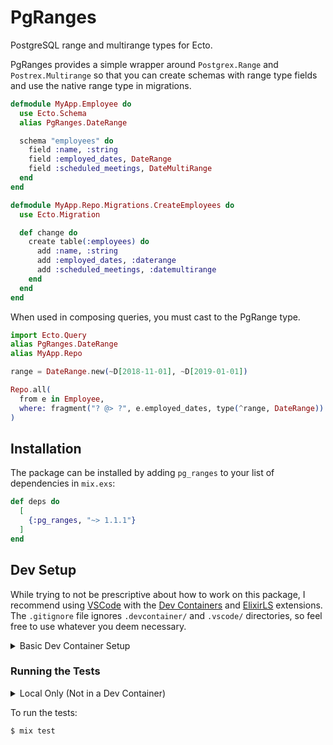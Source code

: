 # PgRanges

PostgreSQL range and multirange types for Ecto.

PgRanges provides a simple wrapper around `Postgrex.Range` and `Postrex.Multirange`
so that you can create schemas with range type fields and use the native range type in
migrations.

```elixir
defmodule MyApp.Employee do
  use Ecto.Schema
  alias PgRanges.DateRange

  schema "employees" do
    field :name, :string
    field :employed_dates, DateRange
    field :scheduled_meetings, DateMultiRange
  end
end

defmodule MyApp.Repo.Migrations.CreateEmployees do
  use Ecto.Migration

  def change do
    create table(:employees) do
      add :name, :string
      add :employed_dates, :daterange
      add :scheduled_meetings, :datemultirange
    end
  end
end
```

When used in composing queries, you must cast to the PgRange type.

```elixir
import Ecto.Query
alias PgRanges.DateRange
alias MyApp.Repo

range = DateRange.new(~D[2018-11-01], ~D[2019-01-01])

Repo.all(
  from e in Employee,
  where: fragment("? @> ?", e.employed_dates, type(^range, DateRange))
)
```

## Installation

The package can be installed by adding `pg_ranges` to your list of dependencies
in `mix.exs`:

```elixir
def deps do
  [
    {:pg_ranges, "~> 1.1.1"}
  ]
end
```

## Dev Setup

While trying to not be prescriptive about how to work on this package, I
recommend using [VSCode](https://code.visualstudio.com) with the 
[Dev Containers](https://marketplace.visualstudio.com/items?itemName=ms-vscode-remote.remote-containers)
and [ElixirLS](https://marketplace.visualstudio.com/items?itemName=JakeBecker.elixir-ls)
extensions. The `.gitignore` file ignores `.devcontainer/` and `.vscode/`
directories, so feel free to use whatever you deem necessary.

<details>
<summary>Basic Dev Container Setup</summary>

**.devcontainer/Dockerfile**:

```dockerfile
FROM elixir:1.16
WORKDIR /workspace
```

**.devcontainer/docker-compose.yaml**:

```yaml
version: '3'
services:
  db:
    image: postgres
    restart: unless-stopped
    environment:
    - POSTGRES_USER=pgranges
    - POSTGRES_PASSWORD=pgranges
  code:
    build:
      context: ..
      dockerfile: .devcontainer/Dockerfile
    command: sleep infinity
    volumes:
    - ..:/workspace:cached
    depends_on:
    - db
```

**.devcontainer/devcontainer.json**:

```json
{
  "name": "pg_range",
  "dockerComposeFile": "docker-compose.yaml",
  "service": "code",
  "workspaceFolder": "/workspace"
}
```

</details>

### Running the Tests

<details>
<summary>Local Only (Not in a Dev Container)</summary>

First, you'll need a locally running Postgres server. The easiest way to do this
is using Docker:

```shell
$ docker pull postgres
$ docker run -p 5432:5432 -e POSTGRES_USER=pgranges -e POSTGRES_PASSWORD=pgranges postgres
```

</details>

To run the tests:

```shell
$ mix test
```
